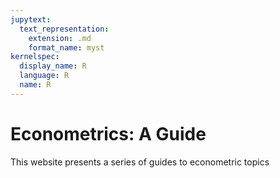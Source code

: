```yaml
---
jupytext:
  text_representation:
    extension: .md
    format_name: myst
kernelspec:
  display_name: R
  language: R
  name: R
---
```


# Econometrics: A Guide

This website presents a series of guides to econometric topics

```{tableofcontents}
